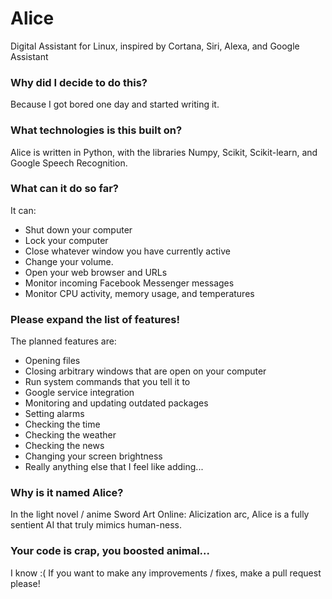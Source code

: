 # Alice

Digital Assistant for Linux, inspired by Cortana, Siri, Alexa, and Google Assistant

### Why did I decide to do this?

Because I got bored one day and started writing it.

### What technologies is this built on?

Alice is written in Python, with the libraries Numpy, Scikit, Scikit-learn, and
Google Speech Recognition.

### What can it do so far?

It can:
 - Shut down your computer
 - Lock your computer
 - Close whatever window you have currently active
 - Change your volume.
 - Open your web browser and URLs
 - Monitor incoming Facebook Messenger messages
 - Monitor CPU activity, memory usage, and temperatures

### Please expand the list of features!

The planned features are:

 - Opening files
 - Closing arbitrary windows that are open on your computer
 - Run system commands that you tell it to
 - Google service integration
 - Monitoring and updating outdated packages
 - Setting alarms
 - Checking the time
 - Checking the weather
 - Checking the news
 - Changing your screen brightness
 - Really anything else that I feel like adding...

### Why is it named Alice?

In the light novel / anime Sword Art Online: Alicization arc, Alice is a fully
sentient AI that truly mimics human-ness.

### Your code is crap, you boosted animal...

I know :( If you want to make any improvements / fixes, make a pull request
please!

